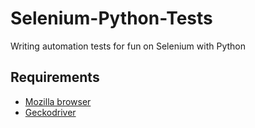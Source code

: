 # Selenium-Python-Tests
Writing automation tests for fun on Selenium with Python

## Requirements
* [Mozilla browser](https://www.mozilla.org/en-US/firefox/new/)
* [Geckodriver](https://github.com/mozilla/geckodriver/releases)